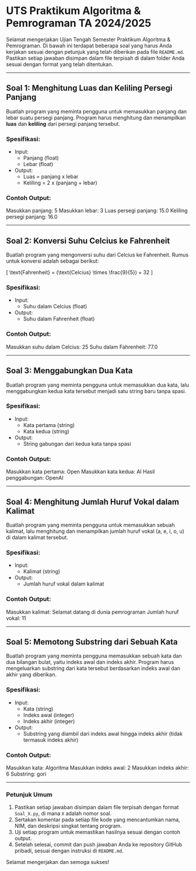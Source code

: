 # UTS Praktikum Algoritma & Pemrograman TA 2024/2025

Selamat mengerjakan Ujian Tengah Semester Praktikum Algoritma & Pemrograman. Di bawah ini terdapat beberapa soal yang harus Anda kerjakan sesuai dengan petunjuk yang telah diberikan pada file `README.md`. Pastikan setiap jawaban disimpan dalam file terpisah di dalam folder Anda sesuai dengan format yang telah ditentukan.

---

## Soal 1: Menghitung Luas dan Keliling Persegi Panjang

Buatlah program yang meminta pengguna untuk memasukkan panjang dan lebar suatu persegi panjang. Program harus menghitung dan menampilkan **luas** dan **keliling** dari persegi panjang tersebut.

### Spesifikasi:
- Input:
  - Panjang (float)
  - Lebar (float)
- Output:
  - Luas = panjang x lebar
  - Keliling = 2 x (panjang + lebar)

### Contoh Output:
Masukkan panjang: 5 Masukkan lebar: 3 Luas persegi panjang: 15.0 Keliling persegi panjang: 16.0


---

## Soal 2: Konversi Suhu Celcius ke Fahrenheit

Buatlah program yang mengonversi suhu dari Celcius ke Fahrenheit. Rumus untuk konversi adalah sebagai berikut:

\[
\text{Fahrenheit} = (\text{Celcius} \times \frac{9}{5}) + 32
\]

### Spesifikasi:
- Input:
  - Suhu dalam Celcius (float)
- Output:
  - Suhu dalam Fahrenheit (float)

### Contoh Output:
Masukkan suhu dalam Celcius: 25 Suhu dalam Fahrenheit: 77.0


---

## Soal 3: Menggabungkan Dua Kata

Buatlah program yang meminta pengguna untuk memasukkan dua kata, lalu menggabungkan kedua kata tersebut menjadi satu string baru tanpa spasi.

### Spesifikasi:
- Input:
  - Kata pertama (string)
  - Kata kedua (string)
- Output:
  - String gabungan dari kedua kata tanpa spasi

### Contoh Output:
Masukkan kata pertama: Open Masukkan kata kedua: AI Hasil penggabungan: OpenAI


---

## Soal 4: Menghitung Jumlah Huruf Vokal dalam Kalimat

Buatlah program yang meminta pengguna untuk memasukkan sebuah kalimat, lalu menghitung dan menampilkan jumlah huruf vokal (a, e, i, o, u) di dalam kalimat tersebut.

### Spesifikasi:
- Input:
  - Kalimat (string)
- Output:
  - Jumlah huruf vokal dalam kalimat

### Contoh Output:
Masukkan kalimat: Selamat datang di dunia pemrograman Jumlah huruf vokal: 11


---

## Soal 5: Memotong Substring dari Sebuah Kata

Buatlah program yang meminta pengguna memasukkan sebuah kata dan dua bilangan bulat, yaitu indeks awal dan indeks akhir. Program harus mengeluarkan substring dari kata tersebut berdasarkan indeks awal dan akhir yang diberikan.

### Spesifikasi:
- Input:
  - Kata (string)
  - Indeks awal (integer)
  - Indeks akhir (integer)
- Output:
  - Substring yang diambil dari indeks awal hingga indeks akhir (tidak termasuk indeks akhir)

### Contoh Output:
Masukkan kata: Algoritma Masukkan indeks awal: 2 Masukkan indeks akhir: 6 Substring: gori


---

### Petunjuk Umum

1. Pastikan setiap jawaban disimpan dalam file terpisah dengan format `Soal_X.py`, di mana `X` adalah nomor soal.
2. Sertakan komentar pada setiap file kode yang mencantumkan nama, NIM, dan deskripsi singkat tentang program.
3. Uji setiap program untuk memastikan hasilnya sesuai dengan contoh output.
4. Setelah selesai, commit dan push jawaban Anda ke repository GitHub pribadi, sesuai dengan instruksi di `README.md`.

Selamat mengerjakan dan semoga sukses!

